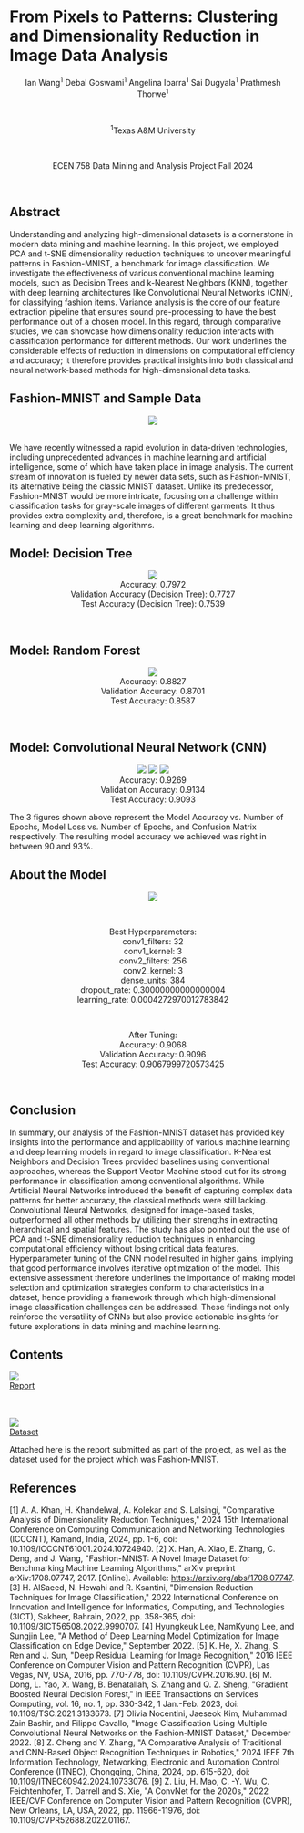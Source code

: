 # From Pixels to Patterns: Clustering and Dimensionality Reduction in Image Data Analysis
<p align="center">Ian Wang<sup>1</sup>      Debal Goswami<sup>1</sup>      Angelina Ibarra<sup>1</sup>      Sai Dugyala<sup>1</sup>      Prathmesh Thorwe<sup>1</sup></p><br/>
<p align="center"><sup>1</sup>Texas A&M University</p><br/>
<p align="center">ECEN 758 Data Mining and Analysis Project Fall 2024</p><br/>

## Abstract
Understanding and analyzing high-dimensional datasets is a cornerstone in modern data mining and machine learning. In this project, we employed PCA and t-SNE dimensionality reduction techniques to uncover meaningful patterns in Fashion-MNIST, a benchmark for image classification. We investigate the effectiveness of various conventional machine learning models, such as Decision Trees and k-Nearest Neighbors (KNN), together with deep learning architectures like Convolutional Neural Networks (CNN), for classifying fashion items. Variance analysis is the core of our feature extraction pipeline that ensures sound pre-processing to have the best performance out of a chosen model. In this regard, through comparative studies, we can showcase how dimensionality reduction interacts with classification performance for different methods. Our work underlines the considerable effects of reduction in dimensions on computational efficiency and accuracy; it therefore provides practical insights into both classical and neural network-based methods for high-dimensional data tasks.<br/>

## Fashion-MNIST and Sample Data
<p align="center">
  <img src="fashiondata.png">
</p><br/>
We have recently witnessed a rapid evolution in data-driven technologies, including unprecedented advances in machine learning and artificial intelligence, some of which have taken place in image analysis. The current stream of innovation is fueled by newer data sets, such as Fashion-MNIST, its alternative being the classic MNIST dataset. Unlike its predecessor, Fashion-MNIST would be more intricate, focusing on a challenge within classification tasks for gray-scale images of different garments. It thus provides extra complexity and, therefore, is a great benchmark for machine learning and deep learning algorithms.<br/>

## Model: Decision Tree
<p align="center">
  <img src="decisiontree.png"><br/>
  Accuracy: 0.7972<br/>
  Validation Accuracy (Decision Tree): 0.7727<br/>
  Test Accuracy (Decision Tree): 0.7539<br/>
</p><br/>

## Model: Random Forest
<p align="center">
  <img src="randomforest.png"><br/>
  Accuracy: 0.8827<br/>
  Validation Accuracy: 0.8701<br/>
  Test Accuracy: 0.8587<br/>
</p><br/>

## Model: Convolutional Neural Network (CNN)
<p align="center">
  <img src="accuracy.png">
  <img src="loss.png">
  <img src="cnnconfusionmatrix.png"><br/>
  Accuracy: 0.9269<br/>
  Validation Accuracy: 0.9134<br/>
  Test Accuracy: 0.9093<br/>
</p>

The 3 figures shown above represent the Model Accuracy vs. Number of Epochs, Model Loss vs. Number of Epochs, and Confusion Matrix respectively. The resulting model accuracy we achieved was right in between 90 and 93%. <br/>

## About the Model

<p align="center">
  <img src="sequential.png"><br/>
</p><br/>
<p align="center"> 
  Best Hyperparameters:<br/>
  conv1_filters: 32<br/>
  conv1_kernel: 3<br/>
  conv2_filters: 256<br/>
  conv2_kernel: 3<br/>
  dense_units: 384<br/>
  dropout_rate: 0.30000000000000004<br/>
  learning_rate: 0.0004272970012783842<br/>
</p><br/>
<p align="center"> 
  After Tuning:<br/>
  Accuracy: 0.9068<br/>
  Validation Accuracy: 0.9096<br/>
  Test Accuracy: 0.9067999720573425<br/>
</p><br/>

## Conclusion
In summary, our analysis of the Fashion-MNIST dataset has provided key insights into the performance and applicability of various machine learning and deep learning models in regard to image classification. K-Nearest Neighbors and Decision Trees provided baselines using conventional approaches, whereas the Support Vector Machine stood out for its strong performance in classification among conventional algorithms. While Artificial Neural Networks introduced the benefit of capturing complex data patterns for better accuracy, the classical methods were still lacking. Convolutional Neural Networks, designed for image-based tasks, outperformed all other methods by utilizing their strengths in extracting hierarchical and spatial features. The study has also pointed out the use of PCA and t-SNE dimensionality reduction techniques in enhancing computational efficiency without losing critical data features. Hyperparameter tuning of the CNN model resulted in higher gains, implying that good performance involves iterative optimization of the model. This extensive assessment therefore underlines the importance of making model selection and optimization strategies conform to characteristics in a dataset, hence providing a framework through which high-dimensional image classification challenges can be addressed. These findings not only reinforce the versatility of CNNs but also provide actionable insights for future explorations in data mining and machine learning.<br/>

## Contents
[<img src="schoolicon.png">](https://www.kaggle.com/datasets/zalando-research/fashionmnist/)<br/>
<a href="https://www.kaggle.com/datasets/zalando-research/fashionmnist/">Report</a><br/><br/><br/>

[<img src="kaggleicon.png">](https://www.kaggle.com/datasets/zalando-research/fashionmnist/)<br/>
<a href="https://www.kaggle.com/datasets/zalando-research/fashionmnist/">Dataset</a><br/>

Attached here is the report submitted as part of the project, as well as the dataset used for the project which was Fashion-MNIST.<br/>

## References
[1] A. A. Khan, H. Khandelwal, A. Kolekar and S. Lalsingi, "Comparative Analysis of Dimensionality Reduction Techniques," 2024 15th International Conference on Computing Communication and Networking Technologies (ICCCNT), Kamand, India, 2024, pp. 1-6, doi: 10.1109/ICCCNT61001.2024.10724940.
[2] X. Han, A. Xiao, E. Zhang, C. Deng, and J. Wang, "Fashion-MNIST: A Novel Image Dataset for Benchmarking Machine Learning Algorithms," arXiv preprint arXiv:1708.07747, 2017. [Online]. Available: https://arxiv.org/abs/1708.07747.
[3] H. AlSaeed, N. Hewahi and R. Ksantini, "Dimension Reduction Techniques for Image Classification," 2022 International Conference on Innovation and Intelligence for Informatics, Computing, and Technologies (3ICT), Sakheer, Bahrain, 2022, pp. 358-365, doi: 10.1109/3ICT56508.2022.9990707.
[4] Hyungkeuk Lee, NamKyung Lee, and Sungjin Lee, "A Method of Deep Learning Model Optimization for Image Classification on Edge Device," September 2022.
[5] K. He, X. Zhang, S. Ren and J. Sun, "Deep Residual Learning for Image Recognition," 2016 IEEE Conference on Computer Vision and Pattern Recognition (CVPR), Las Vegas, NV, USA, 2016, pp. 770-778, doi: 10.1109/CVPR.2016.90.
[6] M. Dong, L. Yao, X. Wang, B. Benatallah, S. Zhang and Q. Z. Sheng, "Gradient Boosted Neural Decision Forest," in IEEE Transactions on Services Computing, vol. 16, no. 1, pp. 330-342, 1 Jan.-Feb. 2023, doi: 10.1109/TSC.2021.3133673.
[7] Olivia Nocentini, Jaeseok Kim, Muhammad Zain Bashir, and Filippo Cavallo, "Image Classification Using Multiple Convolutional Neural Networks on the Fashion-MNIST Dataset," December 2022.
[8] Z. Cheng and Y. Zhang, "A Comparative Analysis of Traditional and CNN-Based Object Recognition Techniques in Robotics," 2024 IEEE 7th Information Technology, Networking, Electronic and Automation Control Conference (ITNEC), Chongqing, China, 2024, pp. 615-620, doi: 10.1109/ITNEC60942.2024.10733076.
[9] Z. Liu, H. Mao, C. -Y. Wu, C. Feichtenhofer, T. Darrell and S. Xie, "A ConvNet for the 2020s," 2022 IEEE/CVF Conference on Computer Vision and Pattern Recognition (CVPR), New Orleans, LA, USA, 2022, pp. 11966-11976, doi: 10.1109/CVPR52688.2022.01167.


